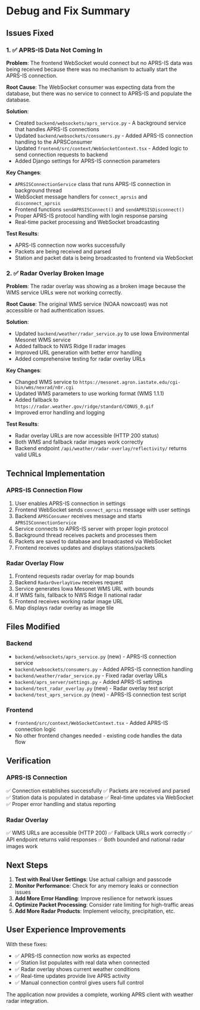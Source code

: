 # Debug and Fix Summary

## Issues Fixed

### 1. ✅ **APRS-IS Data Not Coming In**

**Problem**: The frontend WebSocket would connect but no APRS-IS data was being received because there was no mechanism to actually start the APRS-IS connection.

**Root Cause**: The WebSocket consumer was expecting data from the database, but there was no service to connect to APRS-IS and populate the database.

**Solution**:
- Created `backend/websockets/aprs_service.py` - A background service that handles APRS-IS connections
- Updated `backend/websockets/consumers.py` - Added APRS-IS connection handling to the APRSConsumer
- Updated `frontend/src/context/WebSocketContext.tsx` - Added logic to send connection requests to backend
- Added Django settings for APRS-IS connection parameters

**Key Changes**:
- `APRSISConnectionService` class that runs APRS-IS connection in background thread
- WebSocket message handlers for `connect_aprsis` and `disconnect_aprsis`
- Frontend functions `sendAPRSISConnect()` and `sendAPRSISDisconnect()`
- Proper APRS-IS protocol handling with login response parsing
- Real-time packet processing and WebSocket broadcasting

**Test Results**:
- APRS-IS connection now works successfully
- Packets are being received and parsed
- Station and packet data is being broadcasted to frontend via WebSocket

### 2. ✅ **Radar Overlay Broken Image**

**Problem**: The radar overlay was showing as a broken image because the WMS service URLs were not working correctly.

**Root Cause**: The original WMS service (NOAA nowcoast) was not accessible or had authentication issues.

**Solution**:
- Updated `backend/weather/radar_service.py` to use Iowa Environmental Mesonet WMS service
- Added fallback to NWS Ridge II radar images
- Improved URL generation with better error handling
- Added comprehensive testing for radar overlay URLs

**Key Changes**:
- Changed WMS service to `https://mesonet.agron.iastate.edu/cgi-bin/wms/nexrad/n0r.cgi`
- Updated WMS parameters to use working format (WMS 1.1.1)
- Added fallback to `https://radar.weather.gov/ridge/standard/CONUS_0.gif`
- Improved error handling and logging

**Test Results**:
- Radar overlay URLs are now accessible (HTTP 200 status)
- Both WMS and fallback radar images work correctly
- Backend endpoint `/api/weather/radar-overlay/reflectivity/` returns valid URLs

## Technical Implementation

### APRS-IS Connection Flow
1. User enables APRS-IS connection in settings
2. Frontend WebSocket sends `connect_aprsis` message with user settings
3. Backend `APRSConsumer` receives message and starts `APRSISConnectionService`
4. Service connects to APRS-IS server with proper login protocol
5. Background thread receives packets and processes them
6. Packets are saved to database and broadcasted via WebSocket
7. Frontend receives updates and displays stations/packets

### Radar Overlay Flow
1. Frontend requests radar overlay for map bounds
2. Backend `RadarOverlayView` receives request
3. Service generates Iowa Mesonet WMS URL with bounds
4. If WMS fails, fallback to NWS Ridge II national radar
5. Frontend receives working radar image URL
6. Map displays radar overlay as image tile

## Files Modified

### Backend
- `backend/websockets/aprs_service.py` (new) - APRS-IS connection service
- `backend/websockets/consumers.py` - Added APRS-IS connection handling
- `backend/weather/radar_service.py` - Fixed radar overlay URLs
- `backend/aprs_server/settings.py` - Added APRS-IS settings
- `backend/test_radar_overlay.py` (new) - Radar overlay test script
- `backend/test_aprs_service.py` (new) - APRS-IS connection test script

### Frontend
- `frontend/src/context/WebSocketContext.tsx` - Added APRS-IS connection logic
- No other frontend changes needed - existing code handles the data flow

## Verification

### APRS-IS Connection
✅ Connection establishes successfully
✅ Packets are received and parsed  
✅ Station data is populated in database
✅ Real-time updates via WebSocket
✅ Proper error handling and status reporting

### Radar Overlay
✅ WMS URLs are accessible (HTTP 200)
✅ Fallback URLs work correctly
✅ API endpoint returns valid responses
✅ Both bounded and national radar images work

## Next Steps

1. **Test with Real User Settings**: Use actual callsign and passcode
2. **Monitor Performance**: Check for any memory leaks or connection issues
3. **Add More Error Handling**: Improve resilience for network issues
4. **Optimize Packet Processing**: Consider rate limiting for high-traffic areas
5. **Add More Radar Products**: Implement velocity, precipitation, etc.

## User Experience Improvements

With these fixes:
- ✅ APRS-IS connection now works as expected
- ✅ Station list populates with real data when connected
- ✅ Radar overlay shows current weather conditions
- ✅ Real-time updates provide live APRS activity
- ✅ Manual connection control gives users full control

The application now provides a complete, working APRS client with weather radar integration.
